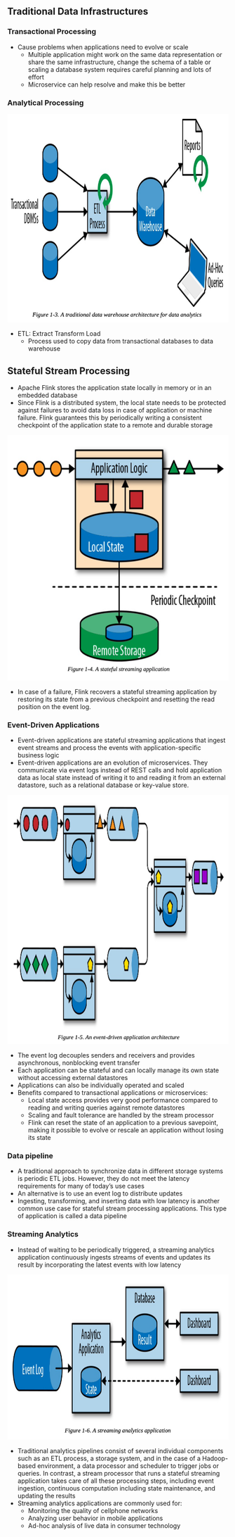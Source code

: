 ## Traditional Data Infrastructures

### Transactional Processing

- Cause problems when applications need to evolve or scale
  - Multiple application might work on the same data representation or share the same infrastructure, change the schema of a table or scaling a database system requires careful planning and lots of effort
  - Microservice can help resolve and make this be better

### Analytical Processing

![](./analytics_processing.png)

- ETL: Extract Transform Load
  - Process used to copy data from transactional databases to data warehouse

## Stateful Stream Processing

- Apache Flink stores the application state locally in memory or in an embedded database
- Since Flink is a distributed system, the local state needs to be protected against failures to avoid data loss in case of application or machine failure. Flink guarantees this by periodically writing a consistent checkpoint of the application state to a remote and durable storage

![](./flink_stage.png)

- In case of a failure, Flink recovers a stateful streaming application by restoring its state from a previous checkpoint and resetting the read position on the event log.

### Event-Driven Applications

- Event-driven applications are stateful streaming applications that ingest event streams and process the events with application-specific business logic
- Event-driven applications are an evolution of microservices. They communicate via event logs instead of REST calls and hold application data as local state instead of writing it to and reading it from an external datastore, such as a relational database or key-value store.

![](event_driven.png)

- The event log decouples senders and receivers and provides asynchronous, nonblocking event transfer
- Each application can be stateful and can locally manage its own state without accessing external datastores
- Applications can also be individually operated and scaled
- Benefits compared to transactional applications or microservices:
  - Local state access provides very good performance compared to reading and writing queries against remote datastores
  - Scaling and fault tolerance are handled by the stream processor
  - Flink can reset the state of an application to a previous savepoint, making it possible to evolve or rescale an application without losing its state

### Data pipeline

- A traditional approach to synchronize data in different storage systems is periodic ETL jobs. However, they do not meet the latency requirements for many of today’s use cases
- An alternative is to use an event log to distribute updates
- Ingesting, transforming, and inserting data with low latency is another common use case for stateful stream processing applications. This type of application is called a data pipeline

### Streaming Analytics

- Instead of waiting to be periodically triggered, a streaming analytics application continuously ingests streams of events and updates its result by incorporating the latest events with low latency

![](./streaming_analytics.png)

- Traditional analytics pipelines consist of several individual components such as an ETL process, a storage system, and in the case of a Hadoop-based environment, a data processor and scheduler to trigger jobs or queries. In contrast, a stream processor that runs a stateful streaming application takes care of all these processing steps, including event ingestion, continuous computation including state maintenance, and updating the results
- Streaming analytics applications are commonly used for:
  - Monitoring the quality of cellphone networks
  - Analyzing user behavior in mobile applications
  - Ad-hoc analysis of live data in consumer technology

